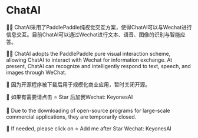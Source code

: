 # ChatAI

👨‍🌾‍ ChatAI采用了PaddlePaddle纯视觉交互方案，使得ChatAI可以与Wechat进行信息交互。目前ChatAI可以通过Wechat进行文本、语音、图像的识别与智能应答。


👨‍💻‍ ChatAI adopts the PaddlePaddle pure visual interaction scheme, allowing ChatAI to interact with Wechat for information exchange. At present, ChatAI can recognize and intelligently respond to text, speech, and images through WeChat.


🤖 因为开源程序被下载后用于规模化商业应用，暂时关闭开源。

🤖 如果有需要请点击 ⭐️ Star 后加我Wechat: KeyonesAI


🤖 Due to the downloading of open-source programs for large-scale commercial applications, they are temporarily closed.

🤖 If needed, please click on ⭐ Add me after Star Wechat: KeyonesAI


  
